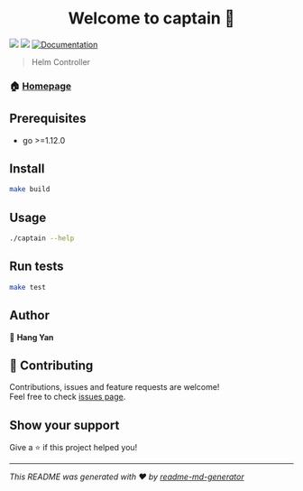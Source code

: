 <h1 align="center">Welcome to captain 👋</h1>
<p>
  <img src="https://img.shields.io/badge/version-2.0-blue.svg?cacheSeconds=2592000" />
  <img src="https://img.shields.io/badge/go-%3E%3D1.12.0-blue.svg" />
  <a href="https://github.com/alauda/captain/tree/master/docs">
    <img alt="Documentation" src="https://img.shields.io/badge/documentation-yes-brightgreen.svg" target="_blank" />
  </a>
</p>

> Helm Controller

### 🏠 [Homepage](https://gitlab.aks.myalauda.cn/alauda/captain)

## Prerequisites

- go &gt;=1.12.0

## Install

```sh
make build
```

## Usage

```sh
./captain --help
```

## Run tests

```sh
make test
```

## Author

👤 **Hang Yan**


## 🤝 Contributing

Contributions, issues and feature requests are welcome!<br />Feel free to check [issues page](http://jira.alaudatech.com/projects/ACP/issues).

## Show your support

Give a ⭐️ if this project helped you!

***
_This README was generated with ❤️ by [readme-md-generator](https://github.com/kefranabg/readme-md-generator)_